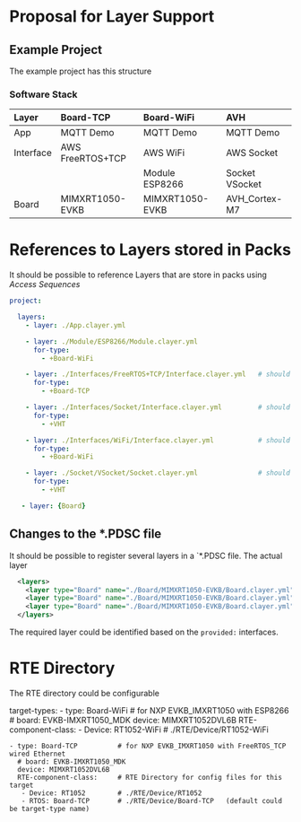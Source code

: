 # Proposal for Layer Support

## Example Project 

The example project has this structure

### Software Stack

Layer               | Board-TCP              | Board-WiFi            | AVH
:-------------------|:-----------------------|:----------------------|:--------------------------
App                 | MQTT Demo              | MQTT Demo             | MQTT Demo
Interface           | AWS FreeRTOS+TCP       | AWS WiFi              | AWS Socket
<Other>             |                        | Module ESP8266        | Socket VSocket
Board               | MIMXRT1050-EVKB        | MIMXRT1050-EVKB       | AVH_Cortex-M7


# References to Layers stored in Packs

It should be possible to reference Layers that are store in packs using *Access Sequences*

```yml
project:

  layers:
    - layer: ./App.clayer.yml

    - layer: ./Module/ESP8266/Module.clayer.yml
      for-type: 
        - +Board-WiFi

    - layer: ./Interfaces/FreeRTOS+TCP/Interface.clayer.yml   # should be ./Interface/AWS/FreeRTOS+TCP/Interface.clayer.yml
      for-type:
        - +Board-TCP

    - layer: ./Interfaces/Socket/Interface.clayer.yml         # should be ./Interface/AWS/Socket/Interface.clayer.yml
      for-type:
        - +VHT

    - layer: ./Interfaces/WiFi/Interface.clayer.yml           # should be ./Interface/AWS/WiFi/Interface.clayer.yml
      for-type:
        - +Board-WiFi

    - layer: ./Socket/VSocket/Socket.clayer.yml               # should this go to the VHT Board Layer?
      for-type:
        - +VHT

   - layer: {Board}
```

## Changes to the *.PDSC file

It should be possible to register several layers in a `*.PDSC file.  The actual layer
```xml
  <layers>
    <layer type="Board" name="./Board/MIMXRT1050-EVKB/Board.clayer.yml" directory="./clayers/Board/Basic"/>
    <layer type="Board" name="./Board/MIMXRT1050-EVKB/Board.clayer.yml" directory="./clayers/Board/AudioIO" condition="AudioIO"/>
    <layer type="Board" name="./Board/MIMXRT1050-EVKB/Board.clayer.yml" directory="./clayers/Board/SensorIO"/>
  </layers>
```
The required layer could be identified based on the `provided:` interfaces.


# RTE Directory

The RTE directory could be configurable

  target-types:
    - type: Board-WiFi         # for NXP EVKB_IMXRT1050 with ESP8266
      # board: EVKB-IMXRT1050_MDK
      device: MIMXRT1052DVL6B
      RTE-component-class:
       - Device: RT1052-WiFi   # ./RTE/Device/RT1052-WiFi

    - type: Board-TCP          # for NXP EVKB_IMXRT1050 with FreeRTOS_TCP wired Ethernet
      # board: EVKB-IMXRT1050_MDK
      device: MIMXRT1052DVL6B
      RTE-component-class:     # RTE Directory for config files for this target
       - Device: RT1052        # ./RTE/Device/RT1052
       - RTOS: Board-TCP       # ./RTE/Device/Board-TCP   (default could be target-type name)
